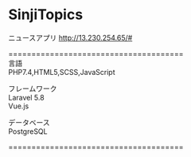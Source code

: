# SinjiTopics
ニュースアプリ
http://13.230.254.65/#

======================================
<br>言語<br>
PHP7.4,HTML5,SCSS,JavaScript

フレームワーク<br>
Laravel 5.8 <br>
Vue.js 

データベース<br>
PostgreSQL

======================================

